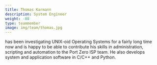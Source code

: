 ```yaml
---
title: Thomas Karmann
description: System Engineer
weight: -88
type: teammember
image: img/team/thomas.jpg
---
```

has been investigating UNIX-oid Operating Systems for a fairly long time now and is happy to be able to contribute his skills in administration, scripting and automation to the Port Zero ISP team. He also develops system and application software in C/C++ and Python.
